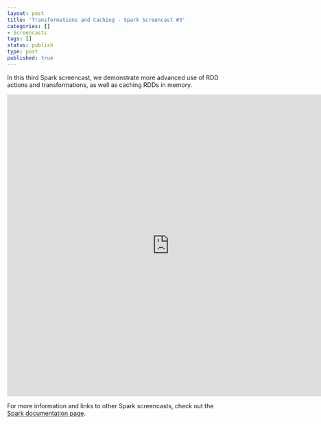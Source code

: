 ```yaml
---
layout: post
title: 'Transformations and Caching - Spark Screencast #3'
categories: []
- Screencasts
tags: []
status: publish
type: post
published: true
---
```

In this third Spark screencast, we demonstrate more advanced use of RDD actions and transformations, as well as caching RDDs in memory.

<div class="video-container shadow"><iframe width="755" height="705" src="http://www.youtube.com/embed/T1lZcimvL18?autohide=0&showinfo=0" frameborder="0" allowfullscreen></iframe></div>

For more information and links to other Spark screencasts, check out the <a href="{{site.url}}documentation.html">Spark documentation page</a>.
